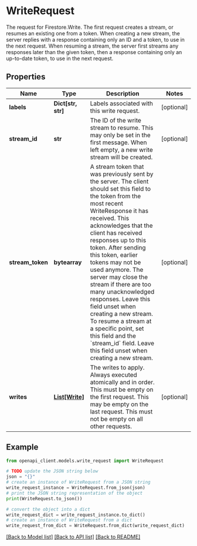 # WriteRequest

The request for Firestore.Write. The first request creates a stream, or resumes an existing one from a token. When creating a new stream, the server replies with a response containing only an ID and a token, to use in the next request. When resuming a stream, the server first streams any responses later than the given token, then a response containing only an up-to-date token, to use in the next request.

## Properties

Name | Type | Description | Notes
------------ | ------------- | ------------- | -------------
**labels** | **Dict[str, str]** | Labels associated with this write request. | [optional] 
**stream_id** | **str** | The ID of the write stream to resume. This may only be set in the first message. When left empty, a new write stream will be created. | [optional] 
**stream_token** | **bytearray** | A stream token that was previously sent by the server. The client should set this field to the token from the most recent WriteResponse it has received. This acknowledges that the client has received responses up to this token. After sending this token, earlier tokens may not be used anymore. The server may close the stream if there are too many unacknowledged responses. Leave this field unset when creating a new stream. To resume a stream at a specific point, set this field and the &#x60;stream_id&#x60; field. Leave this field unset when creating a new stream. | [optional] 
**writes** | [**List[Write]**](Write.md) | The writes to apply. Always executed atomically and in order. This must be empty on the first request. This may be empty on the last request. This must not be empty on all other requests. | [optional] 

## Example

```python
from openapi_client.models.write_request import WriteRequest

# TODO update the JSON string below
json = "{}"
# create an instance of WriteRequest from a JSON string
write_request_instance = WriteRequest.from_json(json)
# print the JSON string representation of the object
print(WriteRequest.to_json())

# convert the object into a dict
write_request_dict = write_request_instance.to_dict()
# create an instance of WriteRequest from a dict
write_request_from_dict = WriteRequest.from_dict(write_request_dict)
```
[[Back to Model list]](../README.md#documentation-for-models) [[Back to API list]](../README.md#documentation-for-api-endpoints) [[Back to README]](../README.md)


